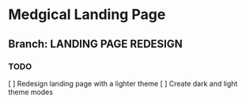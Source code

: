 # Medgical Landing Page

## Branch: LANDING PAGE REDESIGN

### TODO

[ ] Redesign landing page with a lighter theme
[ ] Create dark and light theme modes

